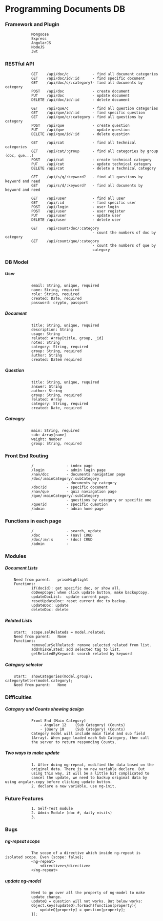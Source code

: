 # Programming Documents DB

### Framework and Plugin			
				Mongoose
				Express
				AngularJS
				NodeJS
				Jwt

### RESTful API
				GET    /api/doc/c			- find all document categories
                GET    /api/doc/id/:id     	- find specific document
                GET    /api/doc/c/:category?- find all documents by category
                POST   /api/doc             - create document
                PUT    /api/doc             - update document
                DELETE /api/doc/id/:id		- delete document

                GET    /api/que/c			- find all question categories
                GET    /api/que/id/:id     	- find specific question
                GET    /api/que/c/:category - find all questions by category
                POST   /api/que             - create question
                PUT    /api/que             - update question
                DELETE /api/que/id/:id		- delete question

                GET	   /api/cat             - find all technical categories
                GET	   /api/cat/:group		- find all categories by group (doc, que...)
                POST   /api/cat             - create technical category
                PUT    /api/cat             - update technical category
                DELETE /api/cat             - delete a technical category
				
				GET	   /api/s/q/:keyword?	- find all questions by keyword and need
				GET	   /api/s/d/:keyword?	- find all documents by keyword and need

				GET    /api/user     		- find all user
                GET    /api/:id      		- find specific user
                POST   /api/login    		- user login
                POST   /api/user     		- user register
                PUT    /api/user     		- update user
                DELETE /api/user     		- delete user

                GET	   /api/count/doc/:category
                							- count the numbers of doc by category
                GET	   /api/count/que/:category
                							- count the numbers of que by
                							category

### DB Model
##### User
				email: String, unique, required
				name: String, required
				role: String, required
				created: Date, required
				password: crypto, passport
##### Document
				title: String, unique, required
				description: String
				usage: String
				related: Array[title, group, _id]
				notes: String
				category: String, required
				group: String, required
				author: String
				created: Datem required
##### Question
				title: String, unique, required
				answer: String
				author: String
				group: String, required
				related: Array
				category: String, required
				created: Date, required
##### Cateogry
				main: String, required
				sub: Array[name]
				weight: Number
				group: String, required

### Front End Routing
				/				- index page
				/login			- admin login page
				/nav/doc		- documents navigation page
				/doc/:mainCategory/:subCategory
								- documents	by category
				/doc?id 		- specific document
				/nav/que		- quiz naviagation page
				/que/:mainCategory/:subCategory
								- questions	by category or specific one
				/que?id 		- specific question
				/admin			- admin home page

### Functions in each page
				/ 				- search, update
				/doc 			- (nav) CRUD
				/doc/:m/:s 		- (doc) CRUD
				/admin			- 

### Modules
##### Document Lists
		Need from parent:	prismHighlight
		Functions:
				if(docId): get specific doc, or show all.
				doDeepCopy: when click update button, make backupCopy.
				updateDocList:  update current page.
				resetUpdateDoc: reset current doc to backup.
				updateDoc: update
				deleteDoc: delete
##### Related Lists
		start:	scope.selRelateds = model.related;
		Need from parent:	None
		Functions:
				removeCurSelRelated: remove selected related from list.
				addThisRelated: add selected tag to list.
				getRelatedByKeyword: search related by keyword
##### Category selector
		start:	showCategories(model.group); categorySetter(model.category);
		Need from parent:	None
		

### Difficulties
##### Category and Counts showing design
				Front End (Main Category)
					- Angular 12	(Sub Category) (Counts)
					- jQuery 10		(Sub Category) (Counts)
				Category model will include main field and sub field
				(Array). When page loaded each Sub Category, then call
				the server to return responding Counts.
##### Two ways to make update
				1. After doing ng-repeat, modified the data based on the 
				original data. There is no new variable declare. But 
				using this way, it will be a little bit complicated to 
				cancel the update, we need to backup original data by using angular.copy before clicking update button.
				2. declare a new variable, use ng-init.

### Future Features
				1. Self-Test module
				2. Admin Module (doc #, daily visits)
				3. 

### Bugs
##### ng-repeat scope
				The scope of a directive which inside ng-repeat is isolated scope. Even {scope: false};
				<ng-repeat>
					<directive></directive>
				</ng-repeat>
##### update ng-model
				Need to go over all the property of ng-model to make
				update change.
				updateQ = question will not works. But below works:
				Object.keys(updateQ).forEach(function(property){
	          		updateQ[property] = question[property];
	          	});	